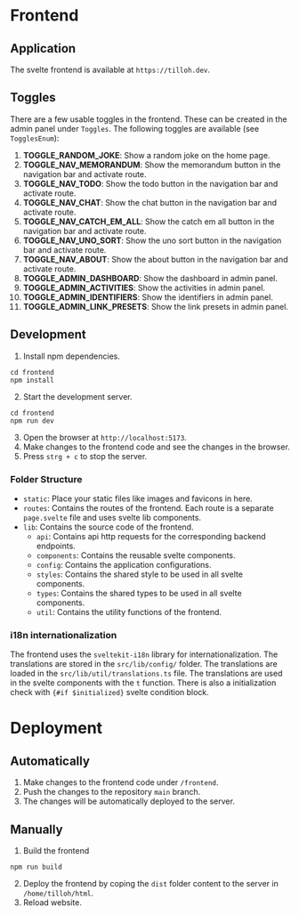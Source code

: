 # Frontend

## Application

The svelte frontend is available at `https://tilloh.dev`.

## Toggles

There are a few usable toggles in the frontend. These can be created in the admin panel under `Toggles`. The following toggles are available (see `TogglesEnum`):

1. **TOGGLE_RANDOM_JOKE**: Show a random joke on the home page.
2. **TOGGLE_NAV_MEMORANDUM**: Show the memorandum button in the navigation bar and activate route.
3. **TOGGLE_NAV_TODO**: Show the todo button in the navigation bar and activate route.
4. **TOGGLE_NAV_CHAT**: Show the chat button in the navigation bar and activate route.
5. **TOGGLE_NAV_CATCH_EM_ALL**: Show the catch em all button in the navigation bar and activate route.
6. **TOGGLE_NAV_UNO_SORT**: Show the uno sort button in the navigation bar and activate route.
7. **TOGGLE_NAV_ABOUT**: Show the about button in the navigation bar and activate route.
8. **TOGGLE_ADMIN_DASHBOARD**: Show the dashboard in admin panel.
9. **TOGGLE_ADMIN_ACTIVITIES**: Show the activities in admin panel.
10. **TOGGLE_ADMIN_IDENTIFIERS**: Show the identifiers in admin panel.
11. **TOGGLE_ADMIN_LINK_PRESETS**: Show the link presets in admin panel.

## Development

1. Install npm dependencies.

```
cd frontend
npm install
```

2. Start the development server.

```
cd frontend
npm run dev
```

3. Open the browser at `http://localhost:5173`.
4. Make changes to the frontend code and see the changes in the browser.
5. Press `strg + c` to stop the server.

### Folder Structure

- `static`: Place your static files like images and favicons in here.
- `routes`: Contains the routes of the frontend. Each route is a separate `page.svelte` file and uses svelte lib components.
- `lib`: Contains the source code of the frontend.
  - `api`: Contains api http requests for the corresponding backend endpoints.
  - `components`: Contains the reusable svelte components.
  - `config`: Contains the application configurations.
  - `styles`: Contains the shared style to be used in all svelte components.
  - `types`: Contains the shared types to be used in all svelte components.
  - `util`: Contains the utility functions of the frontend.

### i18n internationalization

The frontend uses the `sveltekit-i18n` library for internationalization. The translations are stored in the `src/lib/config/` folder. The translations are loaded in the `src/lib/util/translations.ts` file. The translations are used in the svelte components with the `t` function. There is also a initialization check with `{#if $initialized}` svelte condition block.

# Deployment

## Automatically

1. Make changes to the frontend code under `/frontend`.
2. Push the changes to the repository `main` branch.
3. The changes will be automatically deployed to the server.

## Manually

1. Build the frontend

```
npm run build
```

2. Deploy the frontend by coping the `dist` folder content to the server in `/home/tilloh/html`.
3. Reload website.
